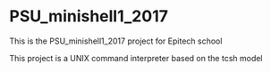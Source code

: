 # PSU_minishell1_2017
This is the PSU_minishell1_2017 project for Epitech school

This project is a UNIX command interpreter based on the tcsh model
